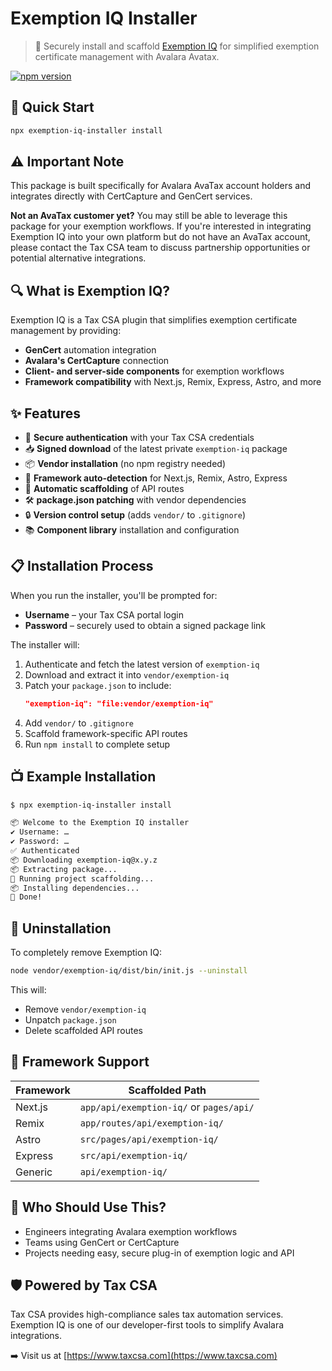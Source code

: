 # Exemption IQ Installer

> 🧩 Securely install and scaffold [Exemption IQ](https://www.taxcsa.com) for simplified exemption certificate management with Avalara Avatax.

[![npm version](https://img.shields.io/npm/v/exemption-iq-installer.svg?style=flat-square)](https://www.npmjs.org/package/exemption-iq-installer)

## 🚀 Quick Start

```bash
npx exemption-iq-installer install
```

## ⚠️ Important Note

This package is built specifically for Avalara AvaTax account holders and integrates directly with CertCapture and GenCert services.

**Not an AvaTax customer yet?** You may still be able to leverage this package for your exemption workflows. If you're interested in integrating Exemption IQ into your own platform but do not have an AvaTax account, please contact the Tax CSA team to discuss partnership opportunities or potential alternative integrations.

## 🔍 What is Exemption IQ?

Exemption IQ is a Tax CSA plugin that simplifies exemption certificate management by providing:

- **GenCert** automation integration
- **Avalara's CertCapture** connection
- **Client- and server-side components** for exemption workflows
- **Framework compatibility** with Next.js, Remix, Express, Astro, and more

## ✨ Features

- 🔐 **Secure authentication** with your Tax CSA credentials
- 📥 **Signed download** of the latest private `exemption-iq` package
- 📦 **Vendor installation** (no npm registry needed)
- 🧠 **Framework auto-detection** for Next.js, Remix, Astro, Express
- 🧰 **Automatic scaffolding** of API routes
- 🛠️ **package.json patching** with vendor dependencies
- 🔒 **Version control setup** (adds `vendor/` to `.gitignore`)
- 📚 **Component library** installation and configuration

## 📋 Installation Process

When you run the installer, you'll be prompted for:

- **Username** – your Tax CSA portal login
- **Password** – securely used to obtain a signed package link

The installer will:

1. Authenticate and fetch the latest version of `exemption-iq`
2. Download and extract it into `vendor/exemption-iq`
3. Patch your `package.json` to include:
   ```json
   "exemption-iq": "file:vendor/exemption-iq"
   ```
4. Add `vendor/` to `.gitignore`
5. Scaffold framework-specific API routes
6. Run `npm install` to complete setup

## 📺 Example Installation

```bash
$ npx exemption-iq-installer install

📦 Welcome to the Exemption IQ installer
✔ Username: …
✔ Password: …
✅ Authenticated
📦 Downloading exemption-iq@x.y.z
📦 Extracting package...
🚀 Running project scaffolding...
📦 Installing dependencies...
🎉 Done!
```

## 🧹 Uninstallation

To completely remove Exemption IQ:

```bash
node vendor/exemption-iq/dist/bin/init.js --uninstall
```

This will:
- Remove `vendor/exemption-iq`
- Unpatch `package.json`
- Delete scaffolded API routes

## 🧠 Framework Support

| Framework | Scaffolded Path |
|-----------|-----------------|
| Next.js   | `app/api/exemption-iq/` or `pages/api/` |
| Remix     | `app/routes/api/exemption-iq/` |
| Astro     | `src/pages/api/exemption-iq/` |
| Express   | `src/api/exemption-iq/` |
| Generic   | `api/exemption-iq/` |

## 👥 Who Should Use This?

- Engineers integrating Avalara exemption workflows
- Teams using GenCert or CertCapture
- Projects needing easy, secure plug-in of exemption logic and API

## 🛡️ Powered by Tax CSA

Tax CSA provides high-compliance sales tax automation services. Exemption IQ is one of our developer-first tools to simplify Avalara integrations.

➡️ Visit us at [https://www.taxcsa.com](https://www.taxcsa.com)